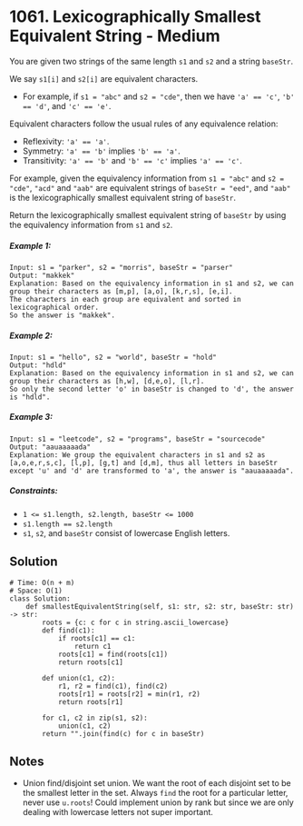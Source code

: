 # 1061. Lexicographically Smallest Equivalent String - Medium

You are given two strings of the same length `s1` and `s2` and a string `baseStr`.

We say `s1[i]` and `s2[i]` are equivalent characters.

- For example, if `s1 = "abc"` and `s2 = "cde"`, then we have `'a' == 'c'`, `'b' == 'd'`, and `'c' == 'e'`.

Equivalent characters follow the usual rules of any equivalence relation:

- Reflexivity: `'a' == 'a'`.
- Symmetry: `'a' == 'b'` implies `'b' == 'a'`.
- Transitivity: `'a' == 'b'` and `'b' == 'c'` implies `'a' == 'c'`.

For example, given the equivalency information from `s1 = "abc"` and `s2 = "cde"`, `"acd"` and `"aab"` are equivalent strings of `baseStr = "eed"`, and `"aab"` is the lexicographically smallest equivalent string of `baseStr`.

Return the lexicographically smallest equivalent string of `baseStr` by using the equivalency information from `s1` and `s2`.

##### Example 1:

```
Input: s1 = "parker", s2 = "morris", baseStr = "parser"
Output: "makkek"
Explanation: Based on the equivalency information in s1 and s2, we can group their characters as [m,p], [a,o], [k,r,s], [e,i].
The characters in each group are equivalent and sorted in lexicographical order.
So the answer is "makkek".
```

##### Example 2:

```
Input: s1 = "hello", s2 = "world", baseStr = "hold"
Output: "hdld"
Explanation: Based on the equivalency information in s1 and s2, we can group their characters as [h,w], [d,e,o], [l,r].
So only the second letter 'o' in baseStr is changed to 'd', the answer is "hdld".
```

##### Example 3:

```
Input: s1 = "leetcode", s2 = "programs", baseStr = "sourcecode"
Output: "aauaaaaada"
Explanation: We group the equivalent characters in s1 and s2 as [a,o,e,r,s,c], [l,p], [g,t] and [d,m], thus all letters in baseStr except 'u' and 'd' are transformed to 'a', the answer is "aauaaaaada".
```

##### Constraints:

- `1 <= s1.length, s2.length, baseStr <= 1000`
- `s1.length == s2.length`
- `s1`, `s2`, and `baseStr` consist of lowercase English letters.

## Solution

```
# Time: O(n + m)
# Space: O(1)
class Solution:
    def smallestEquivalentString(self, s1: str, s2: str, baseStr: str) -> str:
        roots = {c: c for c in string.ascii_lowercase}
        def find(c1):
            if roots[c1] == c1:
                return c1
            roots[c1] = find(roots[c1])
            return roots[c1]

        def union(c1, c2):
            r1, r2 = find(c1), find(c2)
            roots[r1] = roots[r2] = min(r1, r2)
            return roots[r1]
        
        for c1, c2 in zip(s1, s2):
            union(c1, c2)
        return "".join(find(c) for c in baseStr)
```

## Notes
- Union find/disjoint set union. We want the root of each disjoint set to be the smallest letter in the set. Always `find` the root for a particular letter, never use `u.roots`! Could implement union by rank but since we are only dealing with lowercase letters not super important.